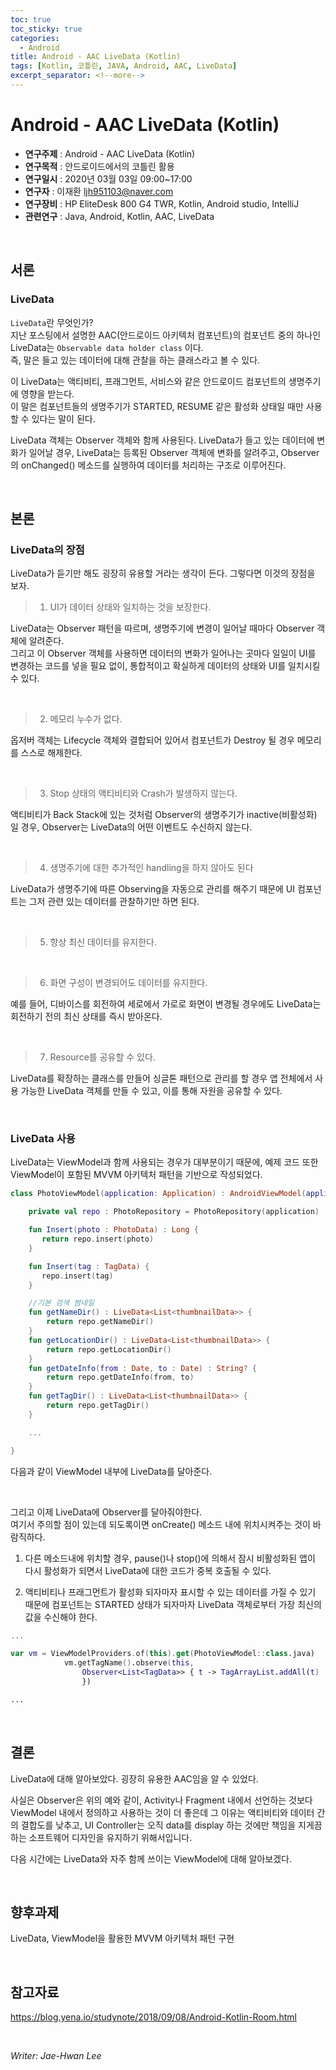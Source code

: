 ```yaml
---
toc: true
toc_sticky: true
categories:
  - Android
title: Android - AAC LiveData (Kotlin)
tags: [Kotlin, 코틀린, JAVA, Android, AAC, LiveData]
excerpt_separator: <!--more-->
---
```


# Android - AAC LiveData (Kotlin)
<!--more-->
* **연구주제** : Android - AAC LiveData (Kotlin)
* **연구목적** : 안드로이드에서의 코틀린 활용
* **연구일시** : 2020년 03월 03일 09:00~17:00
* **연구자** : 이재환 <ljh951103@naver.com>
* **연구장비** : HP EliteDesk 800 G4 TWR, Kotlin, Android studio, IntelliJ
* **관련연구** : Java, Android, Kotlin, AAC, LiveData

<br>
   
## 서론

### **LiveData**

`LiveData`란 무엇인가?  
지난 포스팅에서 설명한 AAC(안드로이드 아키텍처 컴포넌트)의 컴포넌트 중의 하나인 LiveData는 `Observable data holder class` 이다.  
즉, 말은 들고 있는 데이터에 대해 관찰을 하는 클래스라고 볼 수 있다.  

이 LiveData는 액티비티, 프래그먼트, 서비스와 같은 안드로이드 컴포넌트의 생명주기에 영향을 받는다.  
이 말은 컴포넌트들의 생명주기가 STARTED, RESUME 같은 활성화 상태일 때만 사용할 수 있다는 말이 된다.

LiveData 객체는 Observer 객체와 함께 사용된다. LiveData가 들고 있는 데이터에 변화가 일어날 경우, LiveData는 등록된 Observer 객체에 변화를 알려주고, Observer의 onChanged() 메소드를 실행하여 데이터를 처리하는 구조로 이루어진다.

<br>
   
## 본론

### **LiveData의 장점**

LiveData가 듣기만 해도 굉장히 유용할 거라는 생각이 든다. 그렇다면 이것의 장점을 보자.

> 1. UI가 데이터 상태와 일치하는 것을 보장한다.

LiveData는 Observer 패턴을 따르며, 생명주기에 변경이 일어날 때마다 Observer 객체에 알려준다.  
그리고 이 Observer 객체를 사용하면 데이터의 변화가 일어나는 곳마다 일일이 UI를 변경하는 코드를 넣을 필요 없이, 통합적이고 확실하게 데이터의 상태와 UI를 일치시킬 수 있다.

<br>

> 2. 메모리 누수가 없다.  

옵저버 객체는 Lifecycle 객체와 결합되어 있어서 컴포넌트가 Destroy 될 경우 메모리를 스스로 해제한다.

<br>

> 3. Stop 상태의 액티비티와 Crash가 발생하지 않는다.  

액티비티가 Back Stack에 있는 것처럼 Observer의 생명주기가 inactive(비활성화) 일 경우, Observer는 LiveData의 어떤 이벤트도 수신하지 않는다.

<br>

> 4. 생명주기에 대한 추가적인 handling을 하지 않아도 된다

LiveData가 생명주기에 따른 Observing을 자동으로 관리를 해주기 때문에 UI 컴포넌트는 그저 관련 있는 데이터를 관찰하기만 하면 된다.

<br>

> 5. 항상 최신 데이터를 유지한다.
   
<br>

> 6. 화면 구성이 변경되어도 데이터를 유지한다.

예를 들어, 디바이스를 회전하여 세로에서 가로로 화면이 변경될 경우에도 LiveData는 회전하기 전의 최신 상태를 즉시 받아온다.

<br>

> 7. Resource를 공유할 수 있다.

LiveData를 확장하는 클래스를 만들어 싱글톤 패턴으로 관리를 할 경우 앱 전체에서 사용 가능한 LiveData 객체를 만들 수 있고, 이를 통해 자원을 공유할 수 있다.

<br>
   
### **LiveData 사용**

LiveData는 ViewModel과 함께 사용되는 경우가 대부분이기 때문에, 예제 코드 또한 ViewModel이 포함된 MVVM 아키텍처 패턴을 기반으로 작성되었다.

````Kotlin
class PhotoViewModel(application: Application) : AndroidViewModel(application) {

    private val repo : PhotoRepository = PhotoRepository(application)

    fun Insert(photo : PhotoData) : Long {
       return repo.insert(photo)
    }

    fun Insert(tag : TagData) {
       repo.insert(tag)
    }

    //기본 검색 썸네일
    fun getNameDir() : LiveData<List<thumbnailData>> {
        return repo.getNameDir()
    }
    fun getLocationDir() : LiveData<List<thumbnailData>> {
        return repo.getLocationDir()
    }
    fun getDateInfo(from : Date, to : Date) : String? {
        return repo.getDateInfo(from, to)
    }
    fun getTagDir() : LiveData<List<thumbnailData>> {
        return repo.getTagDir()
    }

    ...

}
````

다음과 같이 ViewModel 내부에 LiveData를 달아준다.  

<br>

그리고 이제 LiveData에 Observer를 달아줘야한다.  
여기서 주의할 점이 있는데 되도록이면 onCreate() 메소드 내에 위치시켜주는 것이 바람직하다.

1. 다른 메소드내에 위치할 경우, pause()나 stop()에 의해서 잠시 비활성화된 앱이 다시 활성화가 되면서 LiveData에 대한 코드가 중복 호출될 수 있다. 

2. 액티비티나 프래그먼트가 활성화 되자마자 표시할 수 있는 데이터를 가질 수 있기 때문에 컴포넌트는 STARTED 상태가 되자마자 LiveData 객체로부터 가장 최신의 값을 수신해야 한다.

````Kotlin
...

var vm = ViewModelProviders.of(this).get(PhotoViewModel::class.java)
            vm.getTagName().observe(this,
                Observer<List<TagData>> { t -> TagArrayList.addAll(t)
                })

...
````

<br>
   
## 결론

LiveData에 대해 알아보았다. 굉장히 유용한 AAC임을 알 수 있었다.

사실은 Observer은 위의 예와 같이, Activity나 Fragment 내에서 선언하는 것보다 ViewModel 내에서 정의하고 사용하는 것이 더 좋은데 그 이유는 액티비티와 데이터 간의 결합도를 낮추고, UI Controller는 오직 data를 display 하는 것에만 책임을 지게끔 하는 소프트웨어 디자인을 유지하기 위해서입니다.  

다음 시간에는 LiveData와 자주 함께 쓰이는 ViewModel에 대해 알아보겠다.

<br>

## 향후과제

LiveData, ViewModel을 활용한 MVVM 아키텍처 패턴 구현

<br>

## 참고자료

<https://blog.yena.io/studynote/2018/09/08/Android-Kotlin-Room.html>  

<br>

*Writer: Jae-Hwan Lee*


